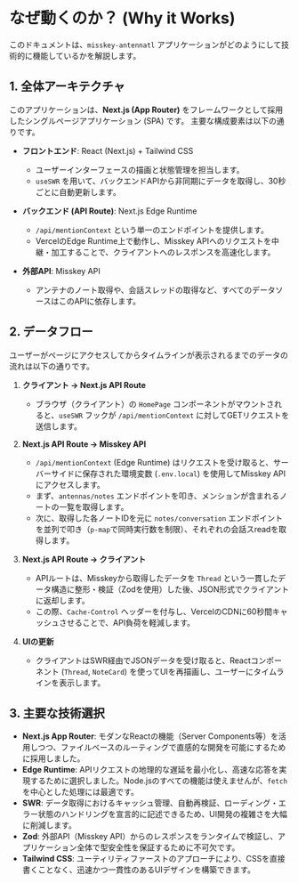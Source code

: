 # なぜ動くのか？ (Why it Works)

このドキュメントは、`misskey-antennatl` アプリケーションがどのようにして技術的に機能しているかを解説します。

## 1. 全体アーキテクチャ

このアプリケーションは、**Next.js (App Router)** をフレームワークとして採用したシングルページアプリケーション (SPA) です。
主要な構成要素は以下の通りです。

- **フロントエンド**: React (Next.js) + Tailwind CSS
  - ユーザーインターフェースの描画と状態管理を担当します。
  - `useSWR` を用いて、バックエンドAPIから非同期にデータを取得し、30秒ごとに自動更新します。

- **バックエンド (API Route)**: Next.js Edge Runtime
  - `/api/mentionContext` という単一のエンドポイントを提供します。
  - VercelのEdge Runtime上で動作し、Misskey APIへのリクエストを中継・加工することで、クライアントへのレスポンスを高速化します。

- **外部API**: Misskey API
  - アンテナのノート取得や、会話スレッドの取得など、すべてのデータソースはこのAPIに依存します。

## 2. データフロー

ユーザーがページにアクセスしてからタイムラインが表示されるまでのデータの流れは以下の通りです。

1.  **クライアント → Next.js API Route**
    - ブラウザ（クライアント）の `HomePage` コンポーネントがマウントされると、`useSWR` フックが `/api/mentionContext` に対してGETリクエストを送信します。

2.  **Next.js API Route → Misskey API**
    - `/api/mentionContext` (Edge Runtime) はリクエストを受け取ると、サーバーサイドに保存された環境変数 (`.env.local`) を使用してMisskey APIにアクセスします。
    - まず、`antennas/notes` エンドポイントを叩き、メンションが含まれるノートの一覧を取得します。
    - 次に、取得した各ノートIDを元に `notes/conversation` エンドポイントを並列で叩き（`p-map`で同時実行数を制限）、それぞれの会話スreadを取得します。

3.  **Next.js API Route → クライアント**
    - APIルートは、Misskeyから取得したデータを `Thread` という一貫したデータ構造に整形・検証（Zodを使用）した後、JSON形式でクライアントに返却します。
    - この際、`Cache-Control` ヘッダーを付与し、VercelのCDNに60秒間キャッシュさせることで、API負荷を軽減します。

4.  **UIの更新**
    - クライアントはSWR経由でJSONデータを受け取ると、Reactコンポーネント (`Thread`, `NoteCard`) を使ってUIを再描画し、ユーザーにタイムラインを表示します。

## 3. 主要な技術選択

- **Next.js App Router**: モダンなReactの機能（Server Components等）を活用しつつ、ファイルベースのルーティングで直感的な開発を可能にするために採用しました。
- **Edge Runtime**: APIリクエストの地理的な遅延を最小化し、高速な応答を実現するために選択しました。Node.jsのすべての機能は使えませんが、`fetch`を中心とした処理には最適です。
- **SWR**: データ取得におけるキャッシュ管理、自動再検証、ローディング・エラー状態のハンドリングを宣言的に記述できるため、UI開発の複雑さを大幅に削減します。
- **Zod**: 外部API（Misskey API）からのレスポンスをランタイムで検証し、アプリケーション全体で型安全性を保証するために不可欠です。
- **Tailwind CSS**: ユーティリティファーストのアプローチにより、CSSを直接書くことなく、迅速かつ一貫性のあるUIデザインを構築できます。
